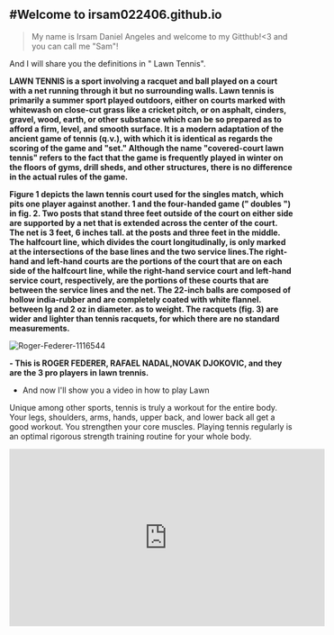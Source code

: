 #Welcome to irsam022406.github.io
---
 >My name is Irsam Daniel Angeles and welcome to my Gitthub!<3
and you can call me "Sam"!

And I will share you the definitions in " Lawn Tennis".

**LAWN TENNIS is a sport involving a racquet and ball played on a court with a net running through it but no surrounding walls. Lawn tennis is primarily a summer sport played outdoors, either on courts marked with whitewash on close-cut grass like a cricket pitch, or on asphalt, cinders, gravel, wood, earth, or other substance which can be so prepared as to afford a firm, level, and smooth surface. It is a modern adaptation of the ancient game of tennis (q.v.), with which it is identical as regards the scoring of the game and "set." Although the name "covered-court lawn tennis" refers to the fact that the game is frequently played in winter on the floors of gyms, drill sheds, and other structures, there is no difference in the actual rules of the game.**


**Figure 1 depicts the lawn tennis court used for the singles match, which pits one player against another. 1 and the four-handed game (" doubles ") in fig. 2. Two posts that stand three feet outside of the court on either side are supported by a net that is extended across the center of the court. The net is 3 feet, 6 inches tall. at the posts and three feet in the middle. The halfcourt line, which divides the court longitudinally, is only marked at the intersections of the base lines and the two service lines.The right-hand and left-hand courts are the portions of the court that are on each side of the halfcourt line, while the right-hand service court and left-hand service court, respectively, are the portions of these courts that are between the service lines and the net. The 22-inch balls are composed of hollow india-rubber and are completely coated with white flannel. between Ig and 2 oz in diameter. as to weight. The racquets (fig. 3) are wider and lighter than tennis racquets, for which there are no standard measurements.**



![Roger-Federer-1116544](https://user-images.githubusercontent.com/118231412/203447435-26cc5648-72fb-456f-b24c-ebdf92b208a6.jpg)

**- This is ROGER FEDERER, RAFAEL NADAL,NOVAK DJOKOVIC, and they are the 3 pro players in lawn trennis.**




- And now I'll show you a video in how to play Lawn 

Unique among other sports, tennis is truly a workout for the entire body. Your legs, shoulders, arms, hands, upper back, and lower back all get a good workout. You strengthen your core muscles. Playing tennis regularly is an optimal rigorous strength training routine for your whole body.



<iframe width="560" height="315" src="https://www.youtube.com/embed/YqgcykDGB2A" title="YouTube video player" frameborder="0" allow="accelerometer; autoplay; clipboard-write; encrypted-media; gyroscope; picture-in-picture" allowfullscreen></iframe>
